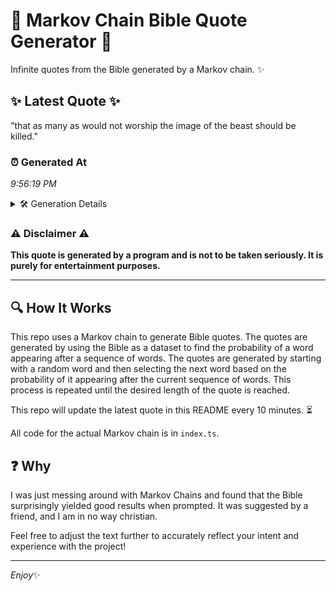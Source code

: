 # 📖 Markov Chain Bible Quote Generator 📖

Infinite quotes from the Bible generated by a Markov chain. ✨

## ✨ Latest Quote ✨
"that as many as would not worship the image of the beast should be killed."

### ⏰ Generated At
*9:56:19 PM*

<details>
    <summary>🛠️ Generation Details</summary>
    <p>
        <strong>🌱 Seed:</strong> that<br>
        <strong>🔄 Iterations:</strong> 14<br>
        <strong>📜 Context History:</strong><br>[ that ]: as<br>[ that, as ]: many<br>[ that, as, many ]: as<br>[ that, as, many, as ]: would<br>[ that, as, many, as, would ]: not<br>[ that, as, many, as, would, not ]: worship<br>[ as, many, as, would, not, worship ]: the<br>[ many, as, would, not, worship, the ]: image<br>[ as, would, not, worship, the, image ]: of<br>[ would, not, worship, the, image, of ]: the<br>[ not, worship, the, image, of, the ]: beast<br>[ worship, the, image, of, the, beast ]: should<br>[ the, image, of, the, beast, should ]: be<br>[ image, of, the, beast, should, be ]: killed.<br>
    </p>
</details>

### ⚠️ Disclaimer ⚠️
**This quote is generated by a program and is not to be taken seriously. It is purely for entertainment purposes.**

---

## 🔍 How It Works

This repo uses a Markov chain to generate Bible quotes. The quotes are generated by using the Bible as a dataset to find the probability of a word appearing after a sequence of words. The quotes are generated by starting with a random word and then selecting the next word based on the probability of it appearing after the current sequence of words. This process is repeated until the desired length of the quote is reached.

This repo will update the latest quote in this README every 10 minutes. ⏳

All code for the actual Markov chain is in `index.ts`.

## ❓ Why

I was just messing around with Markov Chains and found that the Bible surprisingly yielded good results when prompted. 
It was suggested by a friend, and I am in no way christian.

Feel free to adjust the text further to accurately reflect your intent and experience with the project!

---

*Enjoy*✨
